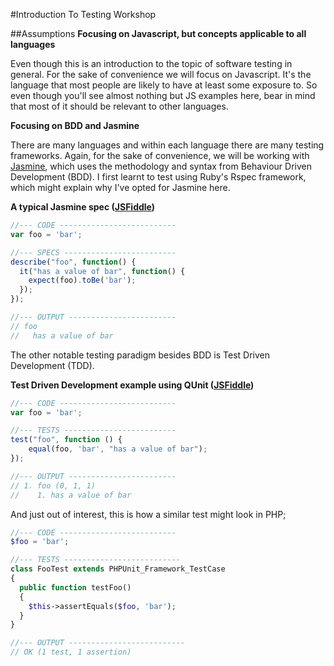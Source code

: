 #Introduction To Testing Workshop

##Assumptions
**Focusing on Javascript, but concepts applicable to all languages**

Even though this is an introduction to the topic of software testing in general. For the sake of convenience
we will focus on Javascript. It's the language that most people are likely to have at least
some exposure to. So even though you'll see almost nothing but JS examples here, bear in mind that
most of it should be relevant to other languages.

**Focusing on BDD and Jasmine**

There are many languages and within each language there are many testing frameworks. Again, for the
sake of convenience, we will be working with [Jasmine](http://jasmine.github.io/), which uses the
methodology and syntax from Behaviour Driven Development (BDD). I first learnt to test using Ruby's Rspec
framework, which might explain why I've opted for Jasmine here.

**A typical Jasmine spec ([JSFiddle](http://jsfiddle.net/wzAyL/136/))**
```js
//--- CODE --------------------------
var foo = 'bar';

//--- SPECS -------------------------
describe("foo", function() {
  it("has a value of bar", function() {
    expect(foo).toBe('bar');
  });
});

//--- OUTPUT ------------------------
// foo
//   has a value of bar
```

The other notable testing paradigm besides BDD is Test Driven Development (TDD).

**Test Driven Development example using QUnit ([JSFiddle](http://jsfiddle.net/DuYAc/88/))**
```js
//--- CODE --------------------------
var foo = 'bar';

//--- TESTS -------------------------
test("foo", function () {
    equal(foo, 'bar', "has a value of bar");
});

//--- OUTPUT ------------------------
// 1. foo (0, 1, 1)
//    1. has a value of bar
```

And just out of interest, this is how a similar test might look in PHP;
```php
//--- CODE --------------------------
$foo = 'bar';

//--- TESTS --------------------------
class FooTest extends PHPUnit_Framework_TestCase
{
  public function testFoo()
  {
    $this->assertEquals($foo, 'bar');
  }
}

//--- OUTPUT --------------------------
// OK (1 test, 1 assertion)
```
